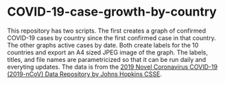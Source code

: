 # COVID-19-case-growth-by-country
This repository has two scripts. The first creates a graph of confirmed COVID-19 cases by country since the first confirmed case in that country. The other graphs active cases by date. Both create labels for the 10 countries and export an A4 sized JPEG image of the graph. The labels, titles, and file names are parametricized so that it can be run daily and everyting updates. The data is from the [2019 Novel Coronavirus COVID-19 (2019-nCoV) Data Repository by Johns Hopkins CSSE](https://github.com/CSSEGISandData/COVID-19).
